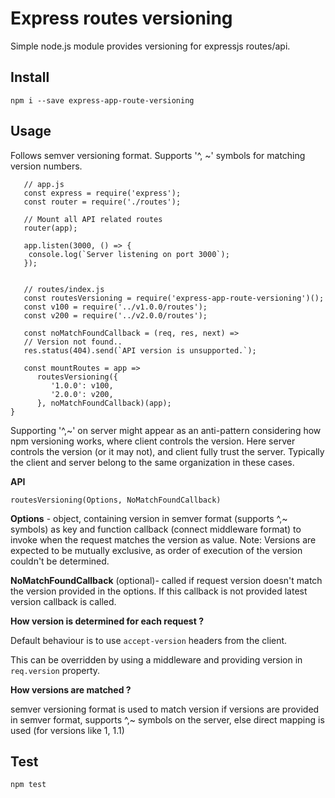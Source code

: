 # Express routes versioning

Simple node.js module provides versioning for expressjs routes/api.

## Install
`npm i --save express-app-route-versioning`

## Usage

Follows semver versioning format. Supports '^, ~' symbols for matching version numbers.

```
   // app.js
   const express = require('express');
   const router = require('./routes');

   // Mount all API related routes
   router(app);

   app.listen(3000, () => {
    console.log(`Server listening on port 3000`);
   });


   // routes/index.js
   const routesVersioning = require('express-app-route-versioning')();
   const v100 = require('../v1.0.0/routes');
   const v200 = require('../v2.0.0/routes');

   const noMatchFoundCallback = (req, res, next) =>
   // Version not found..
   res.status(404).send(`API version is unsupported.`);

   const mountRoutes = app =>
      routesVersioning({
         '1.0.0': v100,
         '2.0.0': v200,
      }, noMatchFoundCallback)(app);
}

```
Supporting '^,~' on server might appear as an anti-pattern considering how npm versioning works, where client controls the version. Here server controls the version (or it may not), and client fully trust the server. Typically the client and server belong to the same organization in these cases.

**API**

`routesVersioning(Options, NoMatchFoundCallback)`

**Options** - object, containing version in semver format (supports ^,~ symbols) as key and function callback (connect middleware format) to invoke when the request matches the version as value. Note: Versions are expected to be mutually exclusive, as order of execution of the version couldn't be determined.

**NoMatchFoundCallback** (optional)- called if request version doesn't match the version provided in the options. If this callback is not provided latest version callback is called.


**How version is determined for each request ?**

Default behaviour is to use `accept-version` headers from the client.

This can be overridden by using a middleware and providing version in `req.version` property.

**How versions are matched ?**

semver versioning format is used to match version if versions are provided in semver format, supports ^,~ symbols on the server, else direct mapping is used (for versions like 1, 1.1)

## Test

`npm test`
